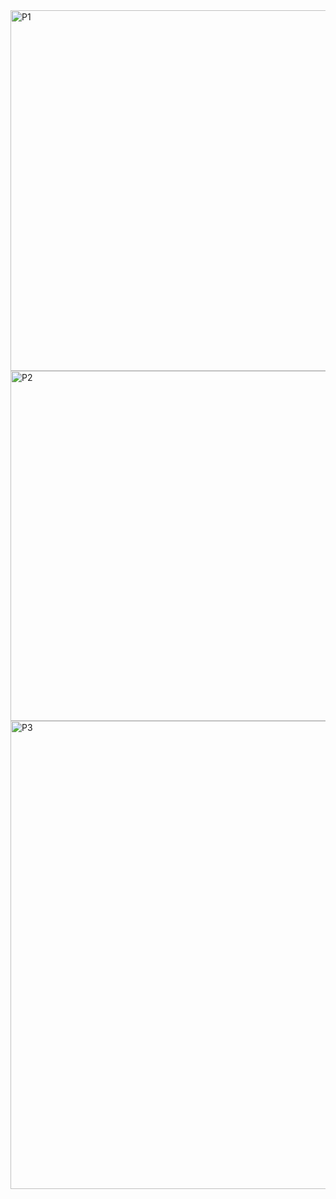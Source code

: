 <img width="577" alt="P1" src="https://github.com/user-attachments/assets/f8e145e0-01f8-43d1-9cca-75949a2b1699" />
<img width="560" alt="P2" src="https://github.com/user-attachments/assets/ccc9d6c1-71f2-4ed0-9961-45b437b0b959" />
<img width="749" alt="P3" src="https://github.com/user-attachments/assets/f3c0f5ba-2ae6-41b4-b924-d4e5f026e230" />
